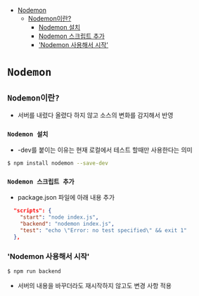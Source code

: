 <!-- TOC -->

- [Nodemon](#nodemon)
  - [Nodemon이란?](#nodemon%EC%9D%B4%EB%9E%80)
    - [Nodemon 설치](#nodemon-%EC%84%A4%EC%B9%98)
    - [Nodemon 스크립트 추가](#nodemon-%EC%8A%A4%ED%81%AC%EB%A6%BD%ED%8A%B8-%EC%B6%94%EA%B0%80)
    - ['Nodemon 사용해서 시작'](#nodemon-%EC%82%AC%EC%9A%A9%ED%95%B4%EC%84%9C-%EC%8B%9C%EC%9E%91)

<!-- /TOC -->

# `Nodemon`
## `Nodemon이란?`
- 서버를 내렸다 올렸다 하지 않고 소스의 변화를 감지해서 반영
### `Nodemon 설치`
- -dev를 붙이는 이유는 현재 로컬에서 테스트 할때만 사용한다는 의미
``` bash
$ npm install nodemon --save-dev
```
### `Nodemon 스크립트 추가`
- package.json 파일에 아래 내용 추가
``` json
  "scripts": {
    "start": "node index.js",
    "backend": "nodemon index.js",
    "test": "echo \"Error: no test specified\" && exit 1"
  },
```
### 'Nodemon 사용해서 시작'
``` bash
$ npm run backend
```
- 서버의 내용을 바꾸더라도 재시작하지 않고도 변경 사항 적용